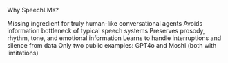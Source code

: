 Why SpeechLMs?

Missing ingredient for truly human-like conversational agents
Avoids information bottleneck of typical speech systems
Preserves prosody, rhythm, tone, and emotional information
Learns to handle interruptions and silence from data
Only two public examples: GPT4o and Moshi (both with limitations)

